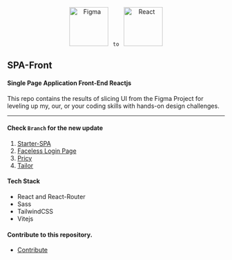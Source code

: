
<div align="center"><img height="90" src="https://user-images.githubusercontent.com/25181517/189715289-df3ee512-6eca-463f-a0f4-c10d94a06b2f.png" alt="Figma" title="Figma" /> 
<code> to </code>
<img height="90" src="https://user-images.githubusercontent.com/25181517/183897015-94a058a6-b86e-4e42-a37f-bf92061753e5.png" alt="React" title="React" />
</div>

## SPA-Front 
#### Single Page Application Front-End Reactjs
This repo contains the results of slicing UI from the Figma Project for leveling up my, our, or your coding skills with hands-on design challenges.
***

#### Check ```Branch``` for the new update
1. [Starter-SPA](https://github.com/Id-Yuu/SPA-Front/tree/01-Starter-SPA)
2. [Faceless Login Page](https://github.com/Id-Yuu/SPA-Front/tree/02-faceless-login-page)
3. [Pricy](https://github.com/Id-Yuu/SPA-Front/tree/03-Pricy)
4. [Tailor](https://github.com/Id-Yuu/SPA-Front/tree/04-tailor)


#### Tech Stack
- React and React-Router
- Sass
- TailwindCSS
- Vitejs

#### Contribute to this repository.
- [Contribute](https://github.com/Id-Yuu/SPA-Front/blob/main/CONTRIBUTING.md)
